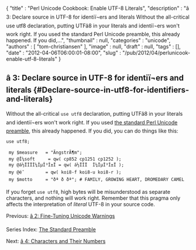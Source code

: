 {
   "title" : "Perl Unicode Cookbook: Enable UTF-8 Literals",
   "description" : "â 3: Declare source in UTF-8 for identiï¬ers and literals Without the all-critical use utf8 declaration, putting UTFâ8 in your literals and identiï¬ers won't work right. If you used the standard Perl Unicode preamble, this already happened. If you did,...",
   "thumbnail" : null,
   "categories" : "unicode",
   "authors" : [
      "tom-christiansen"
   ],
   "image" : null,
   "draft" : null,
   "tags" : [],
   "date" : "2012-04-06T06:00:01-08:00",
   "slug" : "/pub/2012/04/perlunicook-enable-utf-8-literals"
}





â 3: Declare source in UTF-8 for identiï¬ers and literals {#Declare-source-in-utf8-for-identifiers-and-literals}
--------------------------------------------------------

Without the all-critical `use utf8` declaration, putting UTFâ8 in your
literals and identiï¬ers won't work right. If you used [the standard Perl
Unicode
preamble](/media/_pub_2012_04_perlunicook-enable-utf-8-literals/perlunicook-standard-preamble.html),
this already happened. If you did, you can do things like this:

    use utf8;

     my $measure   = "ÃngstrÃ¶m";
     my @Î¼soft     = qw( cp852 cp1251 cp1252 );
     my @á½ÏÎ­ÏÎ¼ÎµÎ³Î±Ï = qw( á½ÏÎ­Ï  Î¼ÎµÎ³Î±Ï );
     my @é¯        = qw( koi8-f koi8-u koi8-r );
     my $motto     = "ðª ð ðª"; # FAMILY, GROWING HEART, DROMEDARY CAMEL

If you forget `use utf8`, high bytes will be misunderstood as separate
characters, and nothing will work right. Remember that this pragma only
affects the interpretation of *literal* UTF-8 in your source code.

Previous: [â 2: Fine-Tuning Unicode
Warnings](/media/_pub_2012_04_perlunicook-enable-utf-8-literals/perl-unicook-fine-tuning-warnings.html)

Series Index: [The Standard
Preamble](/media/_pub_2012_04_perlunicook-enable-utf-8-literals/perlunicook-standard-preamble.html)

Next: [â 4: Characters and Their
Numbers](/media/_pub_2012_04_perlunicook-enable-utf-8-literals/perlunicook-chars-and-their-nums.html)


